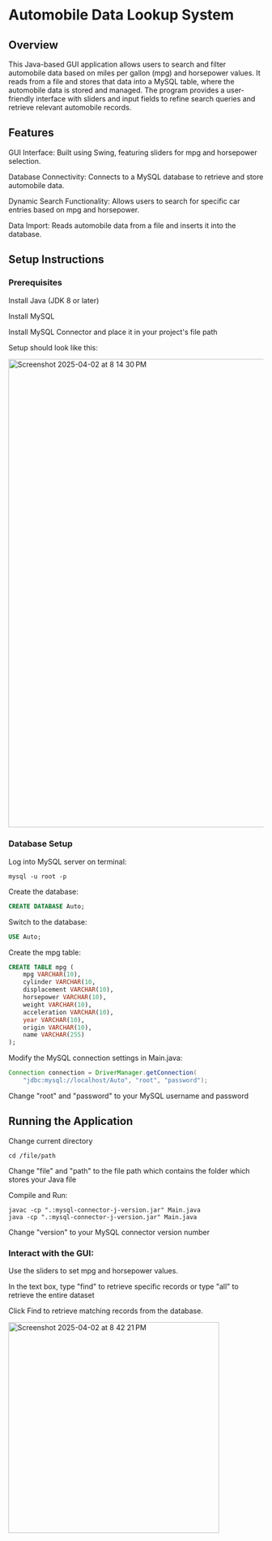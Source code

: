 # Automobile Data Lookup System
## Overview
This Java-based GUI application allows users to search and filter automobile data based on miles per gallon (mpg) and horsepower values. It reads from a file and stores that data into a MySQL table, where the automobile data is stored and managed. The program provides a user-friendly interface with sliders and input fields to refine search queries and retrieve relevant automobile records.

## Features
GUI Interface: Built using Swing, featuring sliders for mpg and horsepower selection.

Database Connectivity: Connects to a MySQL database to retrieve and store automobile data.

Dynamic Search Functionality: Allows users to search for specific car entries based on mpg and horsepower.

Data Import: Reads automobile data from a file and inserts it into the database.

## Setup Instructions
### Prerequisites
Install Java (JDK 8 or later)

Install MySQL

Install MySQL Connector and place it in your project's file path

Setup should look like this:

<img width="924" alt="Screenshot 2025-04-02 at 8 14 30 PM" src="https://github.com/user-attachments/assets/28d38f8b-58a0-421f-a9cc-b7ad577388c3" />

### Database Setup
Log into MySQL server on terminal:

```
mysql -u root -p
```

Create the database:

```sql
CREATE DATABASE Auto;
```

Switch to the database:

```sql
USE Auto;
```

Create the mpg table:

```sql
CREATE TABLE mpg (
    mpg VARCHAR(10),
    cylinder VARCHAR(10,
    displacement VARCHAR(10),
    horsepower VARCHAR(10),
    weight VARCHAR(10),
    acceleration VARCHAR(10),
    year VARCHAR(10),
    origin VARCHAR(10),
    name VARCHAR(255)
);
```
Modify the MySQL connection settings in Main.java:

```java
Connection connection = DriverManager.getConnection(
    "jdbc:mysql://localhost/Auto", "root", "password");
```

Change "root" and "password" to your MySQL username and password

## Running the Application
Change current directory

```
cd /file/path
```

Change "file" and "path" to the file path which contains the folder which stores your Java file

Compile and Run:

```
javac -cp ".:mysql-connector-j-version.jar" Main.java
java -cp ".:mysql-connector-j-version.jar" Main.java
```

Change "version" to your MySQL connector version number

### Interact with the GUI:

Use the sliders to set mpg and horsepower values.

In the text box, type "find" to retrieve specific records or type "all" to retrieve the entire dataset

Click Find to retrieve matching records from the database.

<img width="416" alt="Screenshot 2025-04-02 at 8 42 21 PM" src="https://github.com/user-attachments/assets/5527cf02-9b64-43b1-8a6e-1d703e68f0cd" />

